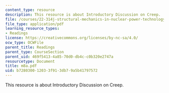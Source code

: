 ```yaml
---
content_type: resource
description: This resource is about Introductory Discussion on Creep.
file: /courses/22-314j-structural-mechanics-in-nuclear-power-technology-fall-2006/b728030012033f913db79a5b41797572_m8a.pdf
file_type: application/pdf
learning_resource_types:
- Readings
license: https://creativecommons.org/licenses/by-nc-sa/4.0/
ocw_type: OCWFile
parent_title: Readings
parent_type: CourseSection
parent_uid: 469f5413-4a85-70d0-db4c-c0b320e2747a
resourcetype: Document
title: m8a.pdf
uid: b7280300-1203-3f91-3db7-9a5b41797572
---
```

This resource is about Introductory Discussion on Creep.